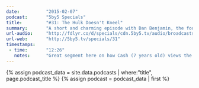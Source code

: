```yaml
---
date:          "2015-02-07"
podcast:       "5by5 Specials"
title:         "#31: The Hulk Doesn't Kneel"
summary:       "A short and charming episode with Dan Benjamin, the founder of 5by5, who chats with his 7 year old son Cash. Cash talks about being a big brother, what he thinks of Google, the iPhone 6 and 6+, phablets, the role of iPads and computers in education, Grek Pak, black mambas, Stan Lee's Superhumans, and more."
url-audio:     "http://fdlyr.co/d/specials/cdn.5by5.tv/audio/broadcasts/specials/2015/specials-031.mp3"
url-web:       "http://5by5.tv/specials/31"
timestamps:
 - time:       "12:26"
   notes:      "Great segment here on how Cash (7 years old) views the role of technology in the classroom: iPads, Kindles, laptops, Google, etc. Insightful views on what Cash thinks is helpful, what he thinks is a waste of time, useful websites and apps, etc. He also explains his preference regarding iPads vs. computers."
---
```


{% assign podcast_data = site.data.podcasts | where:"title", page.podcast_title %}
{% assign podcast = podcast_data | first %}